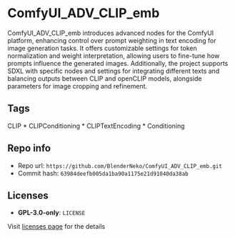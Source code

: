 # ComfyUI_ADV_CLIP_emb
ComfyUI_ADV_CLIP_emb introduces advanced nodes for the ComfyUI platform, enhancing control over prompt weighting in text encoding for image generation tasks. It offers customizable settings for token normalization and weight interpretation, allowing users to fine-tune how prompts influence the generated images. Additionally, the project supports SDXL with specific nodes and settings for integrating different texts and balancing outputs between CLIP and openCLIP models, alongside parameters for image cropping and refinement.

## Tags
CLIP * CLIPConditioning * CLIPTextEncoding * Conditioning

## Repo info
- Repo url: `https://github.com/BlenderNeko/ComfyUI_ADV_CLIP_emb.git`
- Commit hash: `63984deefb005da1ba90a1175e21d91040da38ab`

## Licenses
- **GPL-3.0-only**: `LICENSE`

Visit [licenses page](licenses.md) for the details
